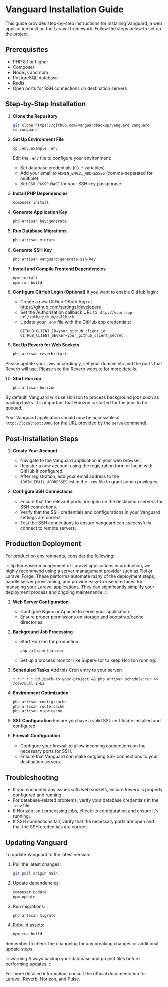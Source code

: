 # Vanguard Installation Guide

This guide provides step-by-step instructions for installing Vanguard, a web application built on the Laravel framework. Follow the steps below to set up the project.


## Prerequisites

- PHP 8.1 or higher
- Composer
- Node.js and npm
- PostgreSQL database
- Redis
- Open ports for SSH connections on destination servers

## Step-by-Step Installation

1. **Clone the Repository**
   ```bash
   git clone https://github.com/vanguardbackup/vanguard vanguard
   cd vanguard
   ```
2. **Set Up Environment File**
   ```bash
   cp .env.example .env
   ```
   Edit the `.env` file to configure your environment:
   - Set database credentials (`DB_*` variables)
   - Add your email to `ADMIN_EMAIL_ADDRESSES` (comma-separated for multiple)
   - Set `SSH_PASSPHRASE` for your SSH key passphrase

3. **Install PHP Dependencies**
   ```bash
   composer install
   ```
   
4. **Generate Application Key**
   ```bash
   php artisan key:generate
   ```

5. **Run Database Migrations**
   ```bash
   php artisan migrate
   ```

6. **Generate SSH Key**
   ```bash
   php artisan vanguard:generate-ssh-key
   ```

7. **Install and Compile Frontend Dependencies**
   ```bash
   npm install
   npm run build
   ```

8. **Configure GitHub Login (Optional)**
   If you want to enable GitHub login:
   - Create a new GitHub OAuth App at https://github.com/settings/developers
   - Set the Authorization callback URL to `http://your-app-url/auth/github/callback`
   - Update your `.env` file with the GitHub app credentials:
     ```
     GITHUB_CLIENT_ID=your_github_client_id
     GITHUB_CLIENT_SECRET=your_github_client_secret
     ```
     
9. **Set Up Reverb for Web Sockets**
    ```bash
    php artisan reverb:start
    ```
Please update your `.env` accordingly, set your domain etc and the ports that Reverb will use. Please see the [Reverb](https://reverb.laravel.com/) website for more details. 

10. **Start Horizon**
    ```bash
    php artisan horizon
    ```
By default, Vanguard will use Horizon to process background jobs such as backup tasks. It is important that Horizon is started for the jobs to be queued.

Your Vanguard application should now be accessible at `http://localhost:8000` (or the URL provided by the `serve` command).

## Post-Installation Steps

1. **Create Your Account**
   - Navigate to the Vanguard application in your web browser.
   - Register a new account using the registration form or log in with GitHub if configured.
   - After registration, add your email address to the `ADMIN_EMAIL_ADDRESSES` list in the `.env` file to grant admin privileges.

2. **Configure SSH Connections**
   - Ensure that the relevant ports are open on the destination servers for SSH connections.
   - Verify that the SSH credentials and configurations in your Vanguard settings are correct.
   - Test the SSH connections to ensure Vanguard can successfully connect to remote servers.

## Production Deployment

For production environments, consider the following:

::: tip
For easier management of Laravel applications in production, we highly recommend using a server management provider such as Ploi or Laravel Forge. These platforms automate many of the deployment steps, handle server provisioning, and provide easy-to-use interfaces for managing your Laravel applications. They can significantly simplify your deployment process and ongoing maintenance.
:::

1. **Web Server Configuration**
   - Configure Nginx or Apache to serve your application.
   - Ensure proper permissions on storage and bootstrap/cache directories.

2. **Background Job Processing**
   - Start Horizon for production:
     ```bash
     php artisan horizon
     ```
   - Set up a process monitor like Supervisor to keep Horizon running.

3. **Scheduled Tasks**
   Add this Cron entry to your server:
   ```
   * * * * * cd /path-to-your-project && php artisan schedule:run >> /dev/null 2>&1
   ```

4. **Environment Optimization**
   ```bash
   php artisan config:cache
   php artisan route:cache
   php artisan view:cache
   ```

5. **SSL Configuration**
   Ensure you have a valid SSL certificate installed and configured.

6. **Firewall Configuration**
   - Configure your firewall to allow incoming connections on the necessary ports for SSH.
   - Ensure that Vanguard can make outgoing SSH connections to your destination servers.

## Troubleshooting

- If you encounter any issues with web sockets, ensure Reverb is properly configured and running.
- For database-related problems, verify your database credentials in the `.env` file.
- If Horizon isn't processing jobs, check its configuration and ensure it's running.
- If SSH connections fail, verify that the necessary ports are open and that the SSH credentials are correct.

## Updating Vanguard

To update Vanguard to the latest version:

1. Pull the latest changes:
   ```bash
   git pull origin main
   ```
2. Update dependencies:
   ```bash
   composer update
   npm update
   ```
3. Run migrations:
   ```bash
   php artisan migrate
   ```
4. Rebuild assets:
   ```bash
   npm run build
   ```

Remember to check the changelog for any breaking changes or additional update steps.

::: warning
Always backup your database and project files before performing updates.
:::

For more detailed information, consult the official documentation for Laravel, Reverb, Horizon, and Pulse.